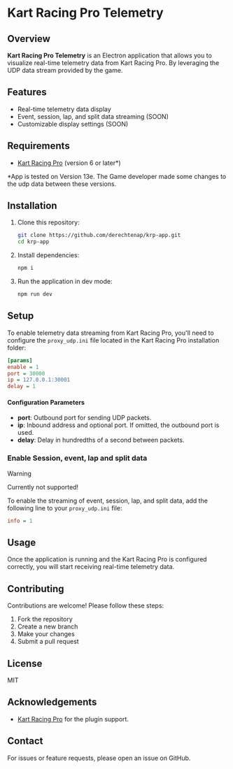 # Kart Racing Pro Telemetry

## Overview

**Kart Racing Pro Telemetry** is an Electron application that allows you to visualize real-time telemetry data from Kart Racing Pro. By leveraging the UDP data stream provided by the game.

## Features

- Real-time telemetry data display
- Event, session, lap, and split data streaming (SOON)
- Customizable display settings (SOON)

## Requirements

- [Kart Racing Pro](https://www.kartracing-pro.com) (version 6 or later\*)

\*App is tested on Version 13e. The Game developer made some changes to the udp data between these versions.

## Installation

1. Clone this repository:

   ```bash
   git clone https://github.com/derechtenap/krp-app.git
   cd krp-app
   ```

2. Install dependencies:

   ```bash
   npm i
   ```

3. Run the application in dev mode:
   ```bash
   npm run dev
   ```

## Setup

To enable telemetry data streaming from Kart Racing Pro, you'll need to configure the `proxy_udp.ini` file located in the Kart Racing Pro installation folder:

```ini
[params]
enable = 1
port = 30000
ip = 127.0.0.1:30001
delay = 1
```

#### Configuration Parameters

- **port**: Outbound port for sending UDP packets.
- **ip**: Inbound address and optional port. If omitted, the outbound port is used.
- **delay**: Delay in hundredths of a second between packets.

### Enable Session, event, lap and split data

> [!WARNING]  
> Currently not supported!

To enable the streaming of event, session, lap, and split data, add the following line to your `proxy_udp.ini` file:

```ini
info = 1
```

## Usage

Once the application is running and the Kart Racing Pro is configured correctly, you will start receiving real-time telemetry data.

## Contributing

Contributions are welcome! Please follow these steps:

1. Fork the repository
2. Create a new branch
3. Make your changes
4. Submit a pull request

## License

MIT

## Acknowledgements

- [Kart Racing Pro](https://www.kartracing-pro.com) for the plugin support.

## Contact

For issues or feature requests, please open an issue on GitHub.
